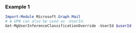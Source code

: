### Example 1
```powershell
Import-Module Microsoft.Graph.Mail
# A UPN can also be used as -UserId.
Get-MgUserInferenceClassificationOverride -UserId $userId
```
